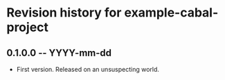 # Revision history for example-cabal-project

## 0.1.0.0 -- YYYY-mm-dd

* First version. Released on an unsuspecting world.
